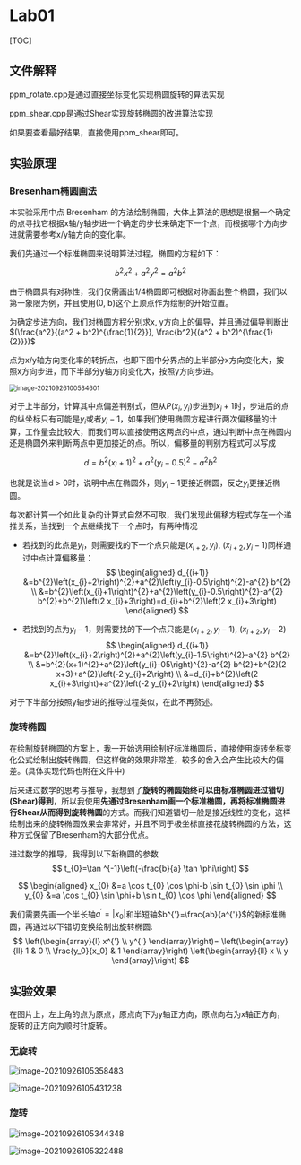 # Lab01

[TOC]

## 文件解释

ppm_rotate.cpp是通过直接坐标变化实现椭圆旋转的算法实现

ppm_shear.cpp是通过Shear实现旋转椭圆的改进算法实现

如果要查看最好结果，直接使用ppm_shear即可。

## 实验原理

### Bresenham椭圆画法

本实验采用中点 Bresenham 的方法绘制椭圆，大体上算法的思想是根据一个确定的点寻找它根据x轴/y轴步进一个确定的步长来确定下一个点，而根据哪个方向步进就需要参考x/y轴方向的变化率。

我们先通过一个标准椭圆来说明算法过程，椭圆的方程如下：

$$b^2x^2+a^2y^2 = a^2b^2$$

由于椭圆具有对称性，我们仅需画出1/4椭圆即可根据对称画出整个椭圆，我们以第一象限为例，并且使用(0, b)这个上顶点作为绘制的开始位置。

为确定步进方向，我们对椭圆方程分别求x, y方向上的偏导，并且通过偏导判断出$(\frac{a^2}{(a^2 + b^2)^{\frac{1}{2}}}, \frac{b^2}{(a^2 + b^2)^{\frac{1}{2}}})$

点为x/y轴方向变化率的转折点，也即下图中分界点的上半部分x方向变化大，按照x方向步进，而下半部分y轴方向变化大，按照y方向步进。

<img src="readme.assets/image-20210926100534601.png" alt="image-20210926100534601" style="zoom:80%;" />

对于上半部分，计算其中点偏差判别式，但从$P(x_i, y_i)$步进到$x_i+1$时，步进后的点的纵坐标只有可能是$y_i$或者$y_i-1$，如果我们使用椭圆方程进行两次偏移量的计算，工作量会比较大，而我们可以直接使用这两点的中点，通过判断中点在椭圆内还是椭圆外来判断两点中更加接近的点。所以，偏移量的判别方程式可以写成

$$d = b^2(x_i+1)^2+a^2(y_i-0.5)^2 - a^2b^2$$

也就是说当d > 0时，说明中点在椭圆外，则$y_i-1$更接近椭圆，反之$y_i$更接近椭圆。

每次都计算一个如此复杂的计算式自然不可取，我们发现此偏移方程式存在一个递推关系，当找到一个点继续找下一个点时，有两种情况

* 若找到的此点是$y_i$，则需要找的下一个点只能是$(x_{i+2}, y_i)$, $(x_{i+2}, y_i - 1)$同样通过中点计算偏移量：
  $$
  \begin{aligned}
  d_{(i+1)} &=b^{2}\left(x_{i}+2\right)^{2}+a^{2}\left(y_{i}-0.5\right)^{2}-a^{2} b^{2} \\
  &=b^{2}\left(x_{i}+1\right)^{2}+a^{2}\left(y_{i}-0.5\right)^{2}-a^{2} b^{2}+b^{2}\left(2 x_{i}+3\right)=d_{i}+b^{2}\left(2 x_{i}+3\right)
  \end{aligned}
  $$

* 若找到的点为$y_i - 1$，则需要找的下一个点只能是$(x_{i+2}, y_i-1)$, $(x_{i+2}, y_i-2)$
  $$
  \begin{aligned}
  d_{(i+1)} &=b^{2}\left(x_{i}+2\right)^{2}+a^{2}\left(y_{i}-1.5\right)^{2}-a^{2} b^{2} \\
  &=b^{2}(x+1)^{2}+a^{2}\left(y_{i}-05\right)^{2}-a^{2} b^{2}+b^{2}(2 x+3)+a^{2}\left(-2 y_{i}+2\right) \\
  &=d_{i}+b^{2}\left(2 x_{i}+3\right)+a^{2}\left(-2 y_{i}+2\right)
  \end{aligned}
  $$

对于下半部分按照y轴步进的推导过程类似，在此不再赘述。



### 旋转椭圆

在绘制旋转椭圆的方案上，我一开始选用绘制好标准椭圆后，直接使用旋转坐标变化公式绘制出旋转椭圆，但这样做的效果非常差，较多的舍入会产生比较大的偏差。(具体实现代码也附在文件中)

后来进过数学的思考与推导，我想到了**旋转的椭圆始终可以由标准椭圆进过错切(Shear)得到**，所以我使用**先通过Bresenham画一个标准椭圆，再将标准椭圆进行Shear从而得到旋转椭圆**的方式。而我们知道错切一般是接近线性的变化，这样绘制出来的旋转椭圆效果会非常好，并且不同于极坐标直接花旋转椭圆的方法，这种方式保留了Bresenham的大部分优点。

进过数学的推导，我得到以下新椭圆的参数
$$
t_{0}=\tan ^{-1}\left(-\frac{b}{a} \tan \phi\right)
$$

$$
\begin{aligned}
x_{0} &=a \cos t_{0} \cos \phi-b \sin t_{0} \sin \phi \\
y_{0} &=a \cos t_{0} \sin \phi+b \sin t_{0} \cos \phi
\end{aligned}
$$

我们需要先画一个半长轴$a^{'}=|x_0|$和半短轴$b^{'}=\frac{ab}{a^{'}}$的新标准椭圆，再通过以下错切变换绘制出旋转椭圆:
$$
\left(\begin{array}{l}
x^{'} \\
y^{'} 
\end{array}\right)=
\left(\begin{array}{ll}
1 & 0 \\
\frac{y_0}{x_0} & 1
\end{array}\right)
\left(\begin{array}{ll}
x  \\
y
\end{array}\right)
$$

## 实验效果

在图片上，左上角的点为原点，原点向下为y轴正方向，原点向右为x轴正方向，旋转的正方向为顺时针旋转。

### 无旋转

![image-20210926105358483](readme.assets/image-20210926105358483.png)

![image-20210926105431238](readme.assets/image-20210926105431238.png)

### 旋转

![image-20210926105344348](readme.assets/image-20210926105344348.png)

![image-20210926105322488](readme.assets/image-20210926105322488.png)